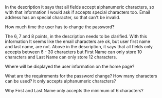  In the description it says that all fields accept alphanumeric characters, so with that information I would ask if accepts special characters too. Email address has an special character, so that can't be invalid.
 
How much time the user has to change the password?

The 6, 7 and 8 points, in the description needs to be clarified. With this information It seems like the email characters are ok, but user first name and last name, are not. Above in the description, it says  that all fields only accepts between 6 - 30 characters but First Name can only store 10 characters and Last Name can only store 12 characters.

Where will be displayed the user information on the home page?

What are the requirements for the password change? How many characters can be used? It only accepts alphanumeric characters?

Why First and Last Name only accepts the minimum of 6 characters?

